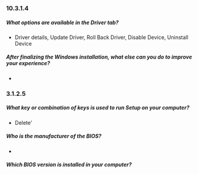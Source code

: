 ### 10.3.1.4
##### What options are available in the Driver tab?
* Driver details, Update Driver, Roll Back Driver, Disable Device, Uninstall Device
##### After finalizing the Windows installation, what else can you do to improve your experience?
*
### 3.1.2.5
##### What key or combination of keys is used to run Setup on your computer?
* Delete'
##### Who is the manufacturer of the BIOS?
*
##### Which BIOS version is installed in your computer?





